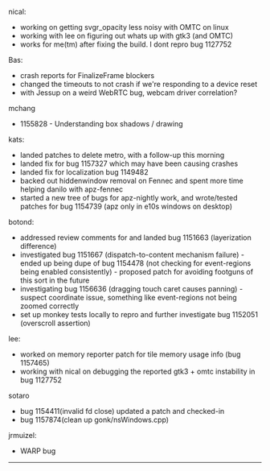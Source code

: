 nical:
* working on getting svgr_opacity less noisy with OMTC on linux
* working with lee on figuring out whats up with gtk3 (and OMTC)
* works for me(tm) after fixing the build. I dont repro bug 1127752



Bas:
* crash reports for FinalizeFrame blockers
* changed the timeouts to not crash if we're responding to a device reset
* with Jessup on a weird WebRTC bug, webcam driver correlation?



mchang
* 1155828 - Understanding box shadows / drawing



kats:
* landed patches to delete metro, with a follow-up this morning
* landed fix for bug 1157327 which may have been causing crashes
* landed fix for localization bug 1149482
* backed out hiddenwindow removal on Fennec and spent more time helping danilo with apz-fennec
* started a new tree of bugs for apz-nightly work, and wrote/tested patches for bug 1154739 (apz only in e10s windows on desktop)



botond:
  - addressed review comments for and landed bug 1151663 (layerization difference)
  - investigated bug 1151667 (dispatch-to-content mechanism failure)
          - ended up being dupe of bug 1154478 (not checking for event-regions being enabled consistently)
          - proposed patch for avoiding footguns of this sort in the future
  - investigating bug 1156636 (dragging touch caret causes panning)
          - suspect coordinate issue, something like event-regions not being zoomed correctly
  - set up monkey tests locally to repro and further investigate bug 1152051 (overscroll assertion)



lee:
* worked on memory reporter patch for tile memory usage info (bug 1157465)
* working with nical on debugging the reported gtk3 + omtc  instability in bug 1127752



sotaro
* bug 1154411(invalid fd close) updated a patch and checked-in
* bug 1157874(clean up gonk/nsWindows.cpp)



jrmuizel:
* WARP bug





________________


